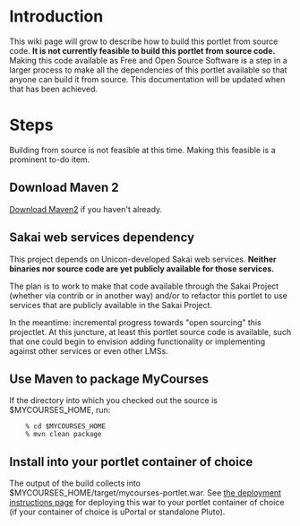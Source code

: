 # Introduction #

This wiki page will grow to describe how to build this portlet from source code. **It is not currently feasible to build this portlet from source code.**  Making this code available as Free and Open Source Software is a step in a larger process to make all the dependencies of this portlet available so that anyone can build it from source.  This documentation will be updated when that has been achieved.


# Steps #

Building from source is not feasible at this time.  Making this feasible is a prominent to-do item.

## Download Maven 2 ##
[Download Maven2](http://maven.apache.org/) if you haven't already.

## Sakai web services dependency ##
This project depends on Unicon-developed Sakai web services.
**Neither binaries nor source code are yet publicly available for those services.**

The plan is to work to make that code available through the Sakai Project (whether via contrib or in another way) and/or to refactor this portlet to use services that are publicly available in the Sakai Project.

In the meantime: incremental progress towards "open sourcing" this projectlet.  At this juncture, at least this portlet source code is available, such that one could begin to envision adding functionality or implementing against other services or even other LMSs.

## Use Maven to package MyCourses ##
If the directory into which you checked out the source is $MYCOURSES\_HOME, run:

```
    % cd $MYCOURSES_HOME
    % mvn clean package
```

## Install into your portlet container of choice ##

The output of the build collects into $MYCOURSES\_HOME/target/mycourses-portlet.war. See
[the deployment instructions page](DeploymentInstructions.md) for deploying this war to your portlet container of choice (if your container of choice is uPortal or standalone Pluto).